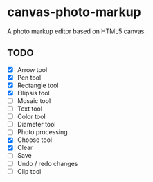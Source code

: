 # canvas-photo-markup
 
A photo markup editor based on HTML5 canvas.


## TODO

+ [x] Arrow tool
+ [x] Pen tool
+ [x] Rectangle tool
+ [x] Ellipsis tool
+ [ ] Mosaic tool
+ [ ] Text tool
+ [ ] Color tool
+ [ ] Diameter tool
+ [ ] Photo processing
+ [x] Choose tool
+ [x] Clear
+ [ ] Save
+ [ ] Undo / redo changes
+ [ ] Clip tool